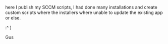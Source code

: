 here I publish my SCCM scripts, I had done many installations and create custom scripts where the installers where unable to update the existing app or else.

:^ )

Gus
